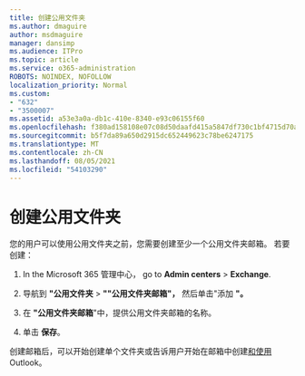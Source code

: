 ```yaml
---
title: 创建公用文件夹
ms.author: dmaguire
author: msdmaguire
manager: dansimp
ms.audience: ITPro
ms.topic: article
ms.service: o365-administration
ROBOTS: NOINDEX, NOFOLLOW
localization_priority: Normal
ms.custom:
- "632"
- "3500007"
ms.assetid: a53e3a0a-db1c-410e-8340-e93c06155f60
ms.openlocfilehash: f380ad158108e07c08d50daafd415a5847df730c1bf4715d70aab7c30860f4d6
ms.sourcegitcommit: b5f7da89a650d2915dc652449623c78be6247175
ms.translationtype: MT
ms.contentlocale: zh-CN
ms.lasthandoff: 08/05/2021
ms.locfileid: "54103290"
---
```

# <a name="creating-public-folders"></a>创建公用文件夹

您的用户可以使用公用文件夹之前，您需要创建至少一个公用文件夹邮箱。 若要创建：
  
1. In the Microsoft 365 管理中心， go to **Admin centers** \> **Exchange**.

2. 导航到 **"公用文件夹** \> **""公用文件夹邮箱"，** 然后单击"添加 **"。**

3. 在 **"公用文件夹邮箱**"中，提供公用文件夹邮箱的名称。

4. 单击 **保存**。

创建邮箱后，可以开始创建单个文件夹或告诉用户开始在邮箱中创建[和使用](https://support.office.com/article/Create-and-share-a-public-folder-in-Outlook-a2835011-d524-4a5c-a207-05c159bb2a97)Outlook。
  